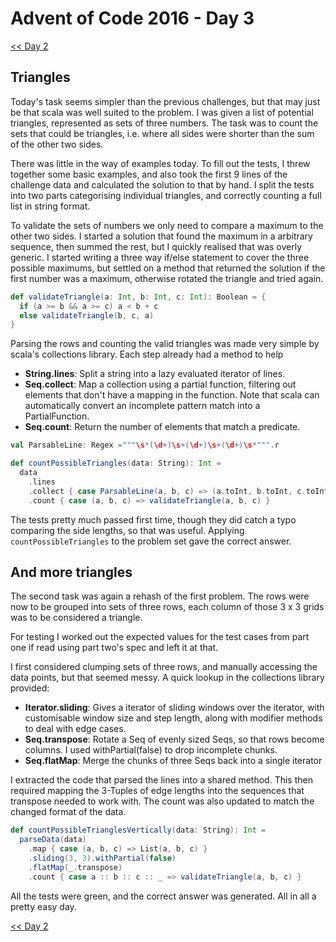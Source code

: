 # Advent of Code 2016 - Day 3

[<< Day 2](./day2)

## Triangles

Today's task seems simpler than the previous challenges, but that may just be
that scala was well suited to the problem. I was given a list of potential
triangles, represented as sets of three numbers. The task was to count the sets
that could be triangles, i.e. where all sides were shorter than the sum of the
other two sides.

There was little in the way of examples today. To fill out the tests, I threw
together some basic examples, and also took the first 9 lines of the challenge
data and calculated the solution to that by hand. I split the tests into two
parts categorising individual triangles, and correctly counting a full list in
string format.

To validate the sets of numbers we only need to compare a maximum to the other
two sides. I started a solution that found the maximum in a arbitrary sequence,
then summed the rest, but I quickly realised that was overly generic. I started
writing a three way if/else statement to cover the three possible maximums, but
settled on a method that returned the solution if the first number was a
maximum, otherwise rotated the triangle and tried again.

```scala
def validateTriangle(a: Int, b: Int, c: Int): Boolean = {
  if (a >= b && a >= c) a < b + c
  else validateTriangle(b, c, a)
}
```

Parsing the rows and counting the valid triangles was made very simple by scala's collections library. Each step already had a method to help

- **String.lines**: Split a string into a lazy evaluated iterator of lines.
- **Seq.collect**: Map a collection using a partial function, filtering out
  elements that don't have a mapping in the function. Note that scala can automatically convert an incomplete pattern match into a PartialFunction.
- **Seq.count**: Return the number of elements that match a predicate.

```scala
val ParsableLine: Regex ="""\s*(\d+)\s+(\d+)\s+(\d+)\s*""".r

def countPossibleTriangles(data: String): Int =
  data
    .lines
    .collect { case ParsableLine(a, b, c) => (a.toInt, b.toInt, c.toInt) }
    .count { case (a, b, c) => validateTriangle(a, b, c) }
```

The tests pretty much passed first time, though they did catch a typo comparing
the side lengths, so that was useful. Applying `countPossibleTriangles` to the
problem set gave the correct answer.

## And more triangles

The second task was again a rehash of the first problem. The rows were now to be
grouped into sets of three rows, each column of those 3 x 3 grids was to be
considered a triangle.

For testing I worked out the expected values for the test cases from part one if
read using part two's spec and left it at that.

I first considered clumping sets of three rows, and manually accessing the data
points, but that seemed messy. A quick lookup in the collections library
provided:

- **Iterator.sliding**: Gives a iterator of sliding windows over the iterator,
  with customisable window size and step length, along with modifier methods to
  deal with edge cases.
- **Seq.transpose**: Rotate a Seq of evenly sized Seqs, so that rows become
  columns. I used withPartial(false) to drop incomplete chunks.
- **Seq.flatMap**: Merge the chunks of three Seqs back into a single iterator

I extracted the code that parsed the lines into a shared method. This then
required mapping the 3-Tuples of edge lengths into the sequences that transpose
needed to work with. The count was also updated to match the changed format of
the data.

```scala
def countPossibleTrianglesVertically(data: String): Int =
  parseData(data)
    .map { case (a, b, c) => List(a, b, c) }
    .sliding(3, 3).withPartial(false)
    .flatMap(_.transpose)
    .count { case a :: b :: c :: _ => validateTriangle(a, b, c) }
```

All the tests were green, and the correct answer was generated. All in all a
pretty easy day.

[<< Day 2](./day2)
